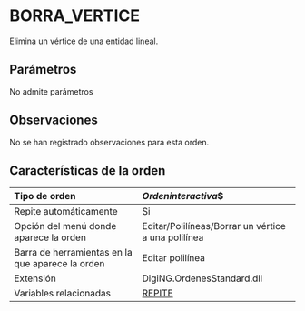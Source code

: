 # BORRA\_VERTICE

Elimina un vértice de una entidad lineal.

## Parámetros

No admite parámetros

## Observaciones

No se han registrado observaciones para esta orden.

## Características de la orden

| Tipo de orden | $Orden interactiva$$ |
| :--- | :--- |
| Repite automáticamente | Si |
| Opción del menú donde aparece la orden | Editar/Polilíneas/Borrar un vértice a una polilínea |
| Barra de herramientas en la que aparece la orden | Editar polilínea |
| Extensión | DigiNG.OrdenesStandard.dll |
| Variables relacionadas | [REPITE](REPITE.html) |

